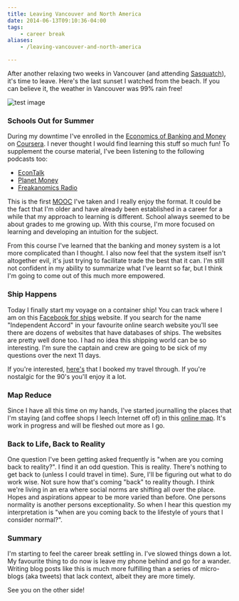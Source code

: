 ```yaml
---
title: Leaving Vancouver and North America
date: 2014-06-13T09:10:36-04:00
tags:
    - career break
aliases:
    - /leaving-vancouver-and-north-america

---
```


After another relaxing two weeks in Vancouver (and attending [Sasquatch][sasquatch]), it's time to leave. Here's the
last sunset I watched from the beach. If you can believe it, the weather in Vancouver was 99% rain free!

![test image](https://scottmuc.com/images/blog/kits-sunset.jpg)

### Schools Out for Summer

During my downtime I've enrolled in the [Economics of Banking and Money][course] on [Coursera][coursera]. I never
thought I would find learning this stuff so much fun! To supplement the course material, I've been listening to the
following podcasts too:

* [EconTalk][econtalk]
* [Planet Money][planet-money]
* [Freakanomics Radio][freakanomics-radio]

This is the first [MOOC][mooc] I've taken and I really enjoy the format. It could be the fact that I'm older and have
already been established in a career for a while that my approach to learning is different. School always seemed to be
about grades to me growing up. With this course, I'm more focused on learning and developing an intuition for the
subject.

From this course I've learned that the banking and money system is a lot more complicated than I thought. I also now
feel that the system itself isn't altogether evil, it's just trying to facilitate trade the best that it can. I'm still
not confident in my ability to summarize what I've learnt so far, but I think I'm going to come out of this much more
empowered.

### Ship Happens

Today I finally start my voyage on a container ship! You can track where I am on this [Facebook for ships][marinetraffic]
website. If you search for the name "Independent Accord" in your favourite online search website
you'll see there are dozens of websites that have databases of ships. The websites are pretty well done too. I had no
idea this shipping world can be so interesting. I'm sure the captain and crew are going to be sick of my questions over
the next 11 days.

If you're interested, [here's][cruise-website] that I booked my travel through. If you're nostalgic for the 90's you'll
enjoy it a lot.

### Map Reduce

Since I have all this time on my hands, I've started journalling the places that I'm staying (and coffee shops I leech
Internet off of) in this [online map][map]. It's work in progress and will be fleshed out more as I go.

### Back to Life, Back to Reality

One question I've been getting asked frequently is "when are you coming back to reality?". I find it an odd question.
This is reality. There's nothing to get back to (unless I could travel in time). Sure, I'll be figuring out what to do
work wise. Not sure how that's coming "back" to reality though. I think we're living in an era where social norms are
shifting all over the place. Hopes and aspirations appear to be more varied than before. One persons normality is
another persons exceptionality. So when I hear this question my interpretation is "when are you coming back to the
lifestyle of yours that I consider normal?".

### Summary

I'm starting to feel the career break settling in. I've slowed things down a lot. My favourite thing to do now is leave
my phone behind and go for a wander. Writing blog posts like this is much more fulfilling than a series of micro-blogs
(aka tweets) that lack context, albeit they are more timely.

See you on the other side!

[sasquatch]: http://www.sasquatchfestival.com/
[course]: https://www.coursera.org/course/money
[coursera]: https://www.coursera.org
[econtalk]: http://www.econtalk.org/
[planet-money]: http://www.npr.org/blogs/money/
[freakanomics-radio]: http://freakonomics.com/radio/
[mooc]: https://en.wikipedia.org/wiki/Massive_open_online_course
[marinetraffic]: http://www.marinetraffic.com/ais/details/ships/636091353/vessel:INDEPENDENT_ACCORD
[map]: https://mapsengine.google.com/map/edit?mid=znoHAqfzfPKU.k2lUp8fKHDCg
[cruise-website]: http://www.cruisepeople.co.uk/

